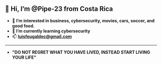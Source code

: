 ## 👋 Hi, I’m @Pipe-23 from Costa Rica



- 👀 **I’m interested in  business, cybersecurity, movies, cars, soccer, and good food.**
- 🌱 **I’m currently learning cybersecurity**
- 📫 **luisfeugaldec@gmail.com**

  
--------------

- **"DO NOT REGRET WHAT YOU HAVE LIVED, INSTEAD START LIVING YOUR LIFE"**




<!---
Pipe-23/Pipe-23 is a ✨ special ✨ repository because its `README.md` (this file) appears on your GitHub profile.
You can click the Preview link to take a look at your changes.
--->
